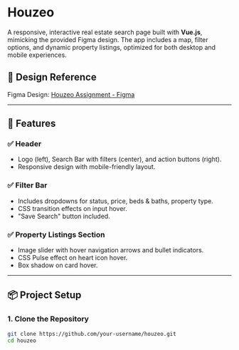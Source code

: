 # Houzeo 

A responsive, interactive real estate search page built with **Vue.js**, mimicking the provided Figma design. The app includes a map, filter options, and dynamic property listings, optimized for both desktop and mobile experiences.

## 🔗 Design Reference

Figma Design: [Houzeo Assignment - Figma](https://www.figma.com/design/3nhfwcFid3Uo5yn9rYOrDN/Houzeo-Assignment---Frontend-Developer?node-id=0-1&m=dev&t=PuEcG0znLpsYj5cE-1)

---

## 🚀 Features

### ✅ Header
- Logo (left), Search Bar with filters (center), and action buttons (right).
- Responsive design with mobile-friendly layout.

### ✅ Filter Bar
- Includes dropdowns for status, price, beds & baths, property type.
- CSS transition effects on input hover.
- "Save Search" button included.

### ✅ Property Listings Section
- Image slider with hover navigation arrows and bullet indicators.
- CSS Pulse effect on heart icon hover.
- Box shadow on card hover.

---

## 📦 Project Setup

### 1. Clone the Repository

```bash
git clone https://github.com/your-username/houzeo.git
cd houzeo
